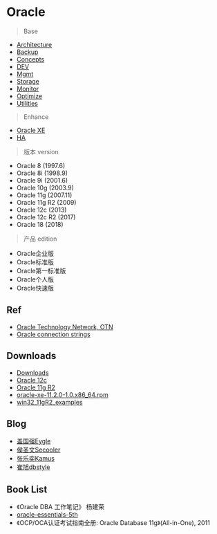 # Oracle

> Base

- [Architecture](Architecture/Readme.md)
- [Backup](Backup/Readme.md)
- [Concepts](Concepts/Readme.md)
- [DEV](Dev/Readme.md)
- [Mgmt](Mgmt/Readme.md)
- [Storage](Storage/Readme.md)
- [Monitor](Monitor/Readme.md)
- [Optimize](Optimize/Readme.md)
- [Utilities](Utilities/Readme.md)

> Enhance

- [Oracle XE](Oracle_XE/Readme.md)
- [HA](HA/Readme.md)


> 版本 version

- Oracle 8 (1997.6)
- Oracle 8i (1998.9)
- Oracle 9i (2001.6)
- Oracle 10g (2003.9)
- Oracle 11g (2007.11)
- Oracle 11g R2 (2009)
- Oracle 12c (2013)
- Oracle 12c R2 (2017)
- Oracle 18 (2018)

> 产品 edition

- Oracle企业版
- Oracle标准版
- Oracle第一标准版
- Oracle个人版
- Oracle快速版

## Ref

- [Oracle Technology Network, OTN](http://www.oracle.com/technetwork/cn/index.html)
- [Oracle connection strings](https://www.connectionstrings.com/oracle/)

## Downloads

- [Downloads](http://www.oracle.com/technetwork/database/enterprise-edition/downloads/index.html)
- [Oracle 12c](http://www.oracle.com/technetwork/database/enterprise-edition/downloads/oracle12c-linux-12201-3608234.html)
- [Oracle 11g R2](http://www.oracle.com/technetwork/database/enterprise-edition/downloads/112010-win32soft-098987.html)
- [oracle-xe-11.2.0-1.0.x86_64.rpm](http://download.oracle.com/otn/linux/oracle11g/xe/oracle-xe-11.2.0-1.0.x86_64.rpm.zip)
- [win32_11gR2_examples](http://download.oracle.com/otn/nt/oracle11g/112010/win32_11gR2_examples.zip)

## Blog

- [盖国强Eygle](http://www.eygle.com/)
- [侯圣文Secooler](http://ocmu.org/)
- [张乐奕Kamus](http://www.dbform.com/)
- [崔旭dbstyle](http://www.dbstyle.net/)

## Book List

- 《Oracle DBA 工作笔记》 杨建荣
- [oracle-essentials-5th](https://www.safaribooksonline.com/library/view/oracle-essentials-5th/9781449343156/)
- 《OCP/OCA认证考试指南全册: Oracle Database 11g》(All-in-One), 2011
